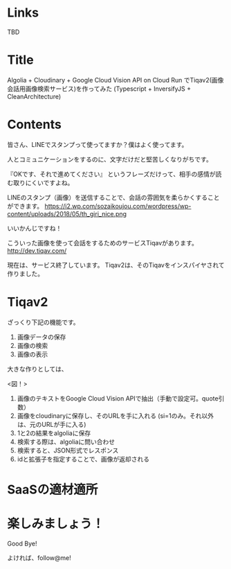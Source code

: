 # Links
TBD

# Title
Algolia + Cloudinary + Google Cloud Vision API on Cloud Run でTiqav2(画像会話用画像検索サービス)を作ってみた
(Typescript + InversifyJS + CleanArchitecture)

# Contents
皆さん、LINEでスタンプって使ってますか？僕はよく使ってます。

人とコミュニケーションをするのに、文字だけだと堅苦しくなりがちです。

『OKです、それで進めてください』
というフレーズだけって、相手の感情が読む取りにくいですよね。

LINEのスタンプ（画像）を送信することで、会話の雰囲気を柔らかくすることができます。
https://i2.wp.com/sozaikoujou.com/wordpress/wp-content/uploads/2018/05/th_giri_nice.png

いいかんじですね！

こういった画像を使って会話をするためのサービスTiqavがあります。
http://dev.tiqav.com/

現在は、サービス終了しています。
Tiqav2は、そのTiqavをインスパイヤされて作りました。

# Tiqav2

ざっくり下記の機能です。

1. 画像データの保存
2. 画像の検索
3. 画像の表示

大きな作りとしては、

<図！>

1. 画像のテキストをGoogle Cloud Vision APIで抽出（手動で設定可。quote引数）
2. 画像をcloudinaryに保存し、そのURLを手に入れる (si=1のみ。それ以外は、元のURLが手に入る)
3. 1と2の結果をalgoliaに保存
4. 検索する際は、algoliaに問い合わせ
5. 検索すると、JSON形式でレスポンス
6. idと拡張子を指定することで、画像が返却される

# SaaSの適材適所

# 楽しみましょう！

Good Bye!

よければ、follow@me!
